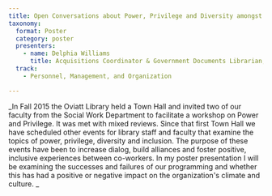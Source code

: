 ```yaml
---
title: Open Conversations about Power, Privilege and Diversity amongst Library Faculty and Staff 
taxonomy:
  format: Poster
  category: poster
  presenters:
    - name: Delphia Williams
	  title: Acquisitions Coordinator & Government Documents Librarian, California State University, Northridge Library	 
  track:
    - Personnel, Management, and Organization

---
```

_In Fall 2015 the Oviatt Library held a Town Hall and invited two of our faculty from the Social Work Department to facilitate a workshop on Power and Privilege. It was met with mixed reviews. Since that first Town Hall we have scheduled other events for library staff and faculty that examine the topics of power, privilege, diversity and inclusion. The purpose of these events have been to increase dialog, build alliances and foster positive, inclusive experiences between co-workers. In my poster presentation I will be examining the successes and failures of our programming and whether this has had a positive or negative impact on the organization's climate and culture. _